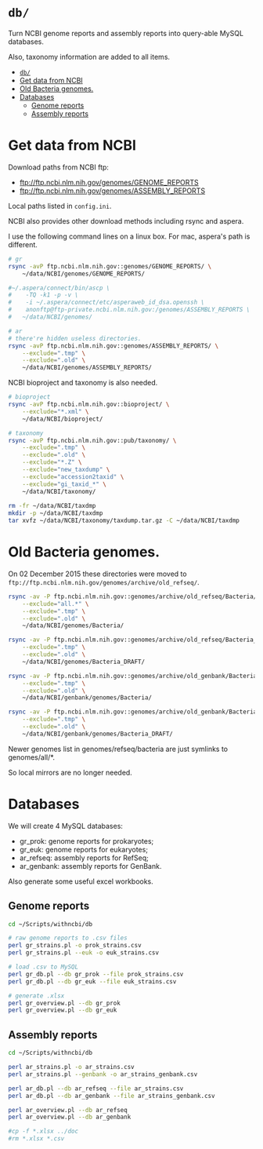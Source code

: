 # `db/`

Turn NCBI genome reports and assembly reports into query-able MySQL databases.

Also, taxonomy information are added to all items.

[TOC levels=1-3]: # " "
- [`db/`](#db)
- [Get data from NCBI](#get-data-from-ncbi)
- [Old Bacteria genomes.](#old-bacteria-genomes)
- [Databases](#databases)
    - [Genome reports](#genome-reports)
    - [Assembly reports](#assembly-reports)


# Get data from NCBI

Download paths from NCBI ftp:

* ftp://ftp.ncbi.nlm.nih.gov/genomes/GENOME_REPORTS
* ftp://ftp.ncbi.nlm.nih.gov/genomes/ASSEMBLY_REPORTS

Local paths listed in `config.ini`.

NCBI also provides other download methods including rsync and aspera.

I use the following command lines on a linux box. For mac, aspera's path is different.

```bash
# gr
rsync -avP ftp.ncbi.nlm.nih.gov::genomes/GENOME_REPORTS/ \
    ~/data/NCBI/genomes/GENOME_REPORTS/

#~/.aspera/connect/bin/ascp \
#    -TQ -k1 -p -v \
#    -i ~/.aspera/connect/etc/asperaweb_id_dsa.openssh \
#    anonftp@ftp-private.ncbi.nlm.nih.gov:/genomes/ASSEMBLY_REPORTS \
#   ~/data/NCBI/genomes/

# ar
# there're hidden useless directories.
rsync -avP ftp.ncbi.nlm.nih.gov::genomes/ASSEMBLY_REPORTS/ \
    --exclude=".tmp" \
    --exclude=".old" \
    ~/data/NCBI/genomes/ASSEMBLY_REPORTS/

```

NCBI bioproject and taxonomy is also needed.

```bash
# bioproject
rsync -avP ftp.ncbi.nlm.nih.gov::bioproject/ \
    --exclude="*.xml" \
    ~/data/NCBI/bioproject/

# taxonomy
rsync -avP ftp.ncbi.nlm.nih.gov::pub/taxonomy/ \
    --exclude=".tmp" \
    --exclude=".old" \
    --exclude="*.Z" \
    --exclude="new_taxdump" \
    --exclude="accession2taxid" \
    --exclude="gi_taxid_*" \
    ~/data/NCBI/taxonomy/
    
rm -fr ~/data/NCBI/taxdmp
mkdir -p ~/data/NCBI/taxdmp
tar xvfz ~/data/NCBI/taxonomy/taxdump.tar.gz -C ~/data/NCBI/taxdmp

```

# Old Bacteria genomes.

On 02 December 2015 these directories were moved to
`ftp://ftp.ncbi.nlm.nih.gov/genomes/archive/old_refseq/`.

```bash
rsync -av -P ftp.ncbi.nlm.nih.gov::genomes/archive/old_refseq/Bacteria/ \
    --exclude="all.*" \
    --exclude=".tmp" \
    --exclude=".old" \
    ~/data/NCBI/genomes/Bacteria/

rsync -av -P ftp.ncbi.nlm.nih.gov::genomes/archive/old_refseq/Bacteria_DRAFT/ \
    --exclude=".tmp" \
    --exclude=".old" \
    ~/data/NCBI/genomes/Bacteria_DRAFT/

rsync -av -P ftp.ncbi.nlm.nih.gov::genomes/archive/old_genbank/Bacteria/ \
    --exclude=".tmp" \
    --exclude=".old" \
    ~/data/NCBI/genbank/genomes/Bacteria/

rsync -av -P ftp.ncbi.nlm.nih.gov::genomes/archive/old_genbank/Bacteria_DRAFT/ \
    --exclude=".tmp" \
    --exclude=".old" \
    ~/data/NCBI/genbank/genomes/Bacteria_DRAFT/

```

Newer genomes list in genomes/refseq/bacteria are just symlinks to genomes/all/*.

So local mirrors are no longer needed.

# Databases

We will create 4 MySQL databases:

* gr_prok: genome reports for prokaryotes;
* gr_euk: genome reports for eukaryotes;
* ar_refseq: assembly reports for RefSeq;
* ar_genbank: assembly reports for GenBank.

Also generate some useful excel workbooks.

## Genome reports

```bash
cd ~/Scripts/withncbi/db

# raw genome reports to .csv files
perl gr_strains.pl -o prok_strains.csv
perl gr_strains.pl --euk -o euk_strains.csv

# load .csv to MySQL
perl gr_db.pl --db gr_prok --file prok_strains.csv
perl gr_db.pl --db gr_euk --file euk_strains.csv

# generate .xlsx
perl gr_overview.pl --db gr_prok
perl gr_overview.pl --db gr_euk

```

## Assembly reports

```bash
cd ~/Scripts/withncbi/db

perl ar_strains.pl -o ar_strains.csv
perl ar_strains.pl --genbank -o ar_strains_genbank.csv

perl ar_db.pl --db ar_refseq --file ar_strains.csv
perl ar_db.pl --db ar_genbank --file ar_strains_genbank.csv

perl ar_overview.pl --db ar_refseq
perl ar_overview.pl --db ar_genbank

#cp -f *.xlsx ../doc
#rm *.xlsx *.csv

```

